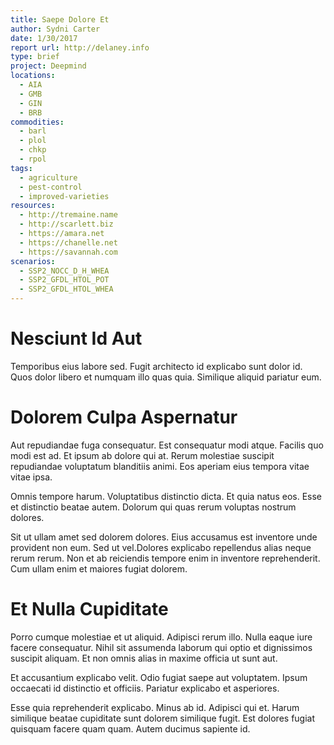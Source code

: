 ```yaml
---
title: Saepe Dolore Et
author: Sydni Carter
date: 1/30/2017
report url: http://delaney.info
type: brief
project: Deepmind
locations:
  - AIA
  - GMB
  - GIN
  - BRB
commodities:
  - barl
  - plol
  - chkp
  - rpol
tags:
  - agriculture
  - pest-control
  - improved-varieties
resources:
  - http://tremaine.name
  - http://scarlett.biz
  - https://amara.net
  - https://chanelle.net
  - https://savannah.com
scenarios:
  - SSP2_NOCC_D_H_WHEA
  - SSP2_GFDL_HTOL_POT
  - SSP2_GFDL_HTOL_WHEA
---
```

# Nesciunt Id Aut
Temporibus eius labore sed. Fugit architecto id explicabo sunt dolor id. Quos dolor libero et numquam illo quas quia. Similique aliquid pariatur eum.

# Dolorem Culpa Aspernatur
Aut repudiandae fuga consequatur. Est consequatur modi atque. Facilis quo modi est ad. Et ipsum ab dolore qui at. Rerum molestiae suscipit repudiandae voluptatum blanditiis animi. Eos aperiam eius tempora vitae vitae ipsa.
 Omnis tempore harum. Voluptatibus distinctio dicta. Et quia natus eos. Esse et distinctio beatae autem. Dolorum qui quas rerum voluptas nostrum dolores.
 Sit ut ullam amet sed dolorem dolores. Eius accusamus est inventore unde provident non eum. Sed ut vel.Dolores explicabo repellendus alias neque rerum rerum. Non et ab reiciendis tempore enim in inventore reprehenderit. Cum ullam enim et maiores fugiat dolorem.

# Et Nulla Cupiditate
Porro cumque molestiae et ut aliquid. Adipisci rerum illo. Nulla eaque iure facere consequatur. Nihil sit assumenda laborum qui optio et dignissimos suscipit aliquam. Et non omnis alias in maxime officia ut sunt aut.
 Et accusantium explicabo velit. Odio fugiat saepe aut voluptatem. Ipsum occaecati id distinctio et officiis. Pariatur explicabo et asperiores.
 Esse quia reprehenderit explicabo. Minus ab id. Adipisci qui et. Harum similique beatae cupiditate sunt dolorem similique fugit. Est dolores fugiat quisquam facere quam quam. Autem ducimus sapiente id.
